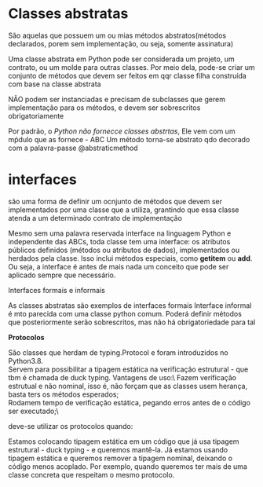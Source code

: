 # Classes abstratas
São aquelas que possuem um ou mias métodos abstratos(métodos declarados, porem sem implementação, ou seja, somente assinatura)

Uma classe abstrata em Python pode ser considerada um projeto, um contrato, ou um molde para outras classes. Por meio dela, pode-se criar um conjunto de métodos que devem ser feitos em qqr classe filha construída com base na classe abstrata

NÃO podem ser instanciadas e precisam de subclasses que gerem implementação para os métodos, e devem ser sobrescritos obrigatoriamente

Por padrão, o *Python não fornecce classes abstrtas*, Ele vem com um mṕdulo que as fornece - ABC
Um método torna-se abstrato qdo decorado com a palavra-passe @abstraticmethod

# interfaces 
são uma forma de definir um ocnjunto de métodos que devem ser implementados por uma classe que a utiliza, grantindo que essa classe atenda a um determinado contrato de implementação

Mesmo sem uma palavra reservada interface na linguagem Python e independente das ABCs, toda classe tem uma interface: os atributos públicos definidos (métodos ou atributos de dados), implementados ou herdados pela classe. Isso inclui métodos especiais, como __getitem__ ou __add__. Ou seja, a interface é antes de mais nada um conceito que pode ser aplicado sempre que necessário.

Interfaces formais e informais

As classes abstratas são exemplos de interfaces formais
Interface informal é mto parecida com uma classe python comum. Poderá definir métodos que posteriormente serão sobrescritos, mas não há obrigatoriedade para tal

**Protocolos**

São classes que herdam de typing.Protocol e foram introduzidos no Python3.8.\
Servem para possibilitar a tipagem estática na verificação estrutural - que tbm é chamada de duck typing. 
Vantagens de uso:\ Fazem verificação estrutual e não nominal, isso é, não forçam que as classes usem herança, basta ters os métodos esperados;\
Rodamem tempo de verificação estática, pegando erros antes de o código ser executado;\


deve-se utilizar os protocolos quando:

Estamos colocando tipagem estática em um código que já usa tipagem estrutural - duck typing - e queremos mantê-la.
Já estamos usando tipagem estática e queremos remover a tipagem nominal, deixando o código menos acoplado. Por exemplo, quando queremos ter mais de uma classe concreta que respeitam o mesmo protocolo.


